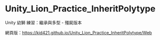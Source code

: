 # Unity_Lion_Practice_InheritPolytype
 Unity 幼獅 練習：繼承與多型 - 殭屍版本

網頁版：https://kid421.github.io/Unity_Lion_Practice_InheritPolytype/Web